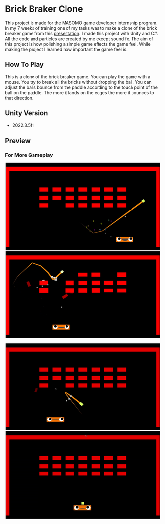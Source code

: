 
# Brick Braker Clone
This project is made for the MASOMO game developer internship program. 
In my 7 weeks of training one of my tasks was to make a clone of the brick breaker game from this [presentation](https://www.youtube.com/watch?v=Fy0aCDmgnxg).
I made this project with Unity and C#. All the code and particles are created by me except sound fx.
The aim of this project is how polishing a simple game effects the game feel. While making the project I learned how important the game feel is. 


## How To Play
This is a clone of the brick breaker game. You can play the game with a mouse. You try to break all the bricks without dropping the ball. 
You can adjust the balls bounce from the paddle  according to the touch point of the ball on the paddle. The more it lands on the edges the more it bounces to that direction.


## Unity Version
- 2022.3.5f1

## Preview
### [For More Gameplay](https://www.youtube.com/watch?v=CBB1MukpNeI)
<p align="center" >
  <img src="Media/SS2.jpg" width="500" >
  <img src="Media/SS1.jpg" width="500" >

</p>
<p align="center">
  <img src="Media/Gif1.gif" width="500">
  <img src="Media/Gif2.gif" width="500">
</p>

  
